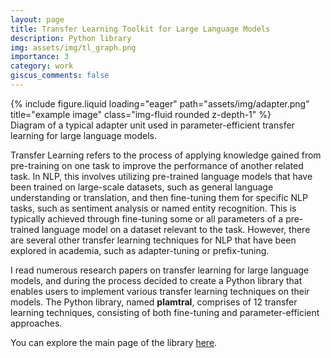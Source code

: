 ```yaml
---
layout: page
title: Transfer Learning Toolkit for Large Language Models
description: Python library
img: assets/img/tl_graph.png
importance: 3
category: work
giscus_comments: false
---
```




<div class="row">
    <div class="col-sm mt-3 mt-md-0">
        {% include figure.liquid loading="eager" path="assets/img/adapter.png" title="example image" class="img-fluid rounded z-depth-1" %}
    </div>
</div>
<div class="caption">
    Diagram of a typical adapter unit used in parameter-efficient transfer learning for large language models.
</div>


Transfer Learning refers to the process of applying knowledge gained from pre-training on one task to improve the performance of another related task. In NLP, this involves utilizing pre-trained language models that have been trained on large-scale datasets, such as general language understanding or translation, and then fine-tuning them for specific NLP tasks, such as sentiment analysis or named entity recognition. This is typically achieved through fine-tuning some or all parameters of a pre-trained language model on a dataset relevant to the task. However, there are several other transfer learning techniques for NLP that have been explored in academia, such as adapter-tuning or prefix-tuning.

I read numerous research papers on transfer learning for large language models, and during the process decided to create a Python library that enables users to implement various transfer learning techniques on their models. The Python library, named <b>plamtral</b>, comprises of 12 transfer learning techniques, consisting of both fine-tuning and parameter-efficient approaches. 

You can explore the main page of the library [here](https://pypi.org/project/plamtral/).





